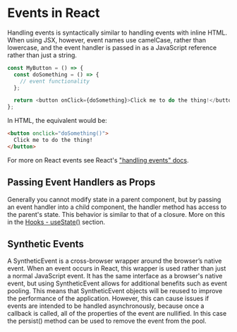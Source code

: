 # Events in React

Handling events is syntactically similar to handling events with inline HTML. When using JSX, however, event names use camelCase, rather than lowercase, and the event handler is passed in as a JavaScript reference rather than just a string.

```javascript
const MyButton = () => {
  const doSomething = () => {
    // event functionality
  };

  return <button onClick={doSomething}>Click me to do the thing!</button>;
};
```

In HTML, the equivalent would be:

```HTML
<button onclick="doSomething()">
  Click me to do the thing!
</button>
```

For more on React events see React's ["handling events" docs](https://reactjs.org/docs/handling-events.html).

## Passing Event Handlers as Props

Generally you cannot modify state in a parent component, but by passing an event handler into a child component, the handler method has access to the parent's state. This behavior is similar to that of a closure. More on this in the [Hooks - useState()](./react-hooks.md#usestate) section.

## Synthetic Events

A SyntheticEvent is a cross-browser wrapper around the browser’s native event. When an event occurs in React, this wrapper is used rather than just a normal JavaScript event. It has the same interface as a browser's native event, but using SyntheticEvent allows for additional benefits such as event pooling. This means that SyntheticEvent objects will be reused to improve the performance of the application. However, this can cause issues if events are intended to be handled asynchronously, because once a callback is called, all of the properties of the event are nullified. In this case the persist() method can be used to remove the event from the pool.
